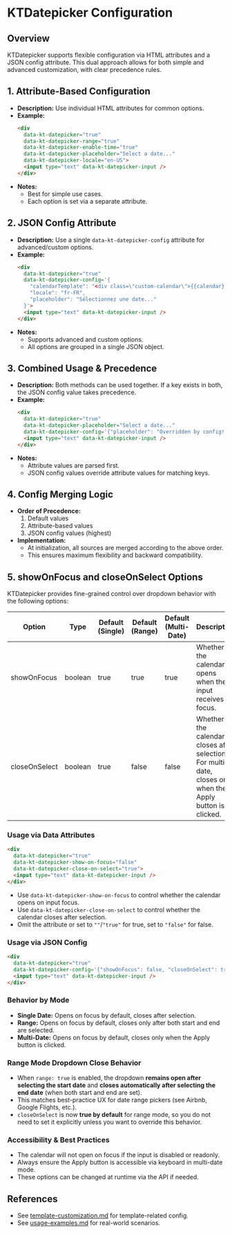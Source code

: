 # KTDatepicker Configuration

## Overview
KTDatepicker supports flexible configuration via HTML attributes and a JSON config attribute. This dual approach allows for both simple and advanced customization, with clear precedence rules.

## 1. Attribute-Based Configuration
- **Description:** Use individual HTML attributes for common options.
- **Example:**
  ```html
  <div
    data-kt-datepicker="true"
    data-kt-datepicker-range="true"
    data-kt-datepicker-enable-time="true"
    data-kt-datepicker-placeholder="Select a date..."
    data-kt-datepicker-locale="en-US">
    <input type="text" data-kt-datepicker-input />
  </div>
  ```
- **Notes:**
  - Best for simple use cases.
  - Each option is set via a separate attribute.

## 2. JSON Config Attribute
- **Description:** Use a single `data-kt-datepicker-config` attribute for advanced/custom options.
- **Example:**
  ```html
  <div
    data-kt-datepicker="true"
    data-kt-datepicker-config='{
      "calendarTemplate": "<div class=\"custom-calendar\">{{calendar}}</div>",
      "locale": "fr-FR",
      "placeholder": "Sélectionnez une date..."
    }'>
    <input type="text" data-kt-datepicker-input />
  </div>
  ```
- **Notes:**
  - Supports advanced and custom options.
  - All options are grouped in a single JSON object.

## 3. Combined Usage & Precedence
- **Description:** Both methods can be used together. If a key exists in both, the JSON config value takes precedence.
- **Example:**
  ```html
  <div
    data-kt-datepicker="true"
    data-kt-datepicker-placeholder="Select a date..."
    data-kt-datepicker-config='{"placeholder": "Overridden by config!"}'>
    <input type="text" data-kt-datepicker-input />
  </div>
  ```
- **Notes:**
  - Attribute values are parsed first.
  - JSON config values override attribute values for matching keys.

## 4. Config Merging Logic
- **Order of Precedence:**
  1. Default values
  2. Attribute-based values
  3. JSON config values (highest)
- **Implementation:**
  - At initialization, all sources are merged according to the above order.
  - This ensures maximum flexibility and backward compatibility.

## 5. showOnFocus and closeOnSelect Options

KTDatepicker provides fine-grained control over dropdown behavior with the following options:

| Option           | Type    | Default (Single) | Default (Range) | Default (Multi-Date) | Description |
|------------------|---------|------------------|-----------------|----------------------|-------------|
| showOnFocus      | boolean | true             | true            | true                 | Whether the calendar opens when the input receives focus. |
| closeOnSelect    | boolean | true             | false           | false                | Whether the calendar closes after selection. For multi-date, closes only when the Apply button is clicked. |

### Usage via Data Attributes

```html
<div
  data-kt-datepicker="true"
  data-kt-datepicker-show-on-focus="false"
  data-kt-datepicker-close-on-select="true">
  <input type="text" data-kt-datepicker-input />
</div>
```

- Use `data-kt-datepicker-show-on-focus` to control whether the calendar opens on input focus.
- Use `data-kt-datepicker-close-on-select` to control whether the calendar closes after selection.
- Omit the attribute or set to `""`/`"true"` for true, set to `"false"` for false.

### Usage via JSON Config

```html
<div
  data-kt-datepicker="true"
  data-kt-datepicker-config='{"showOnFocus": false, "closeOnSelect": true}'>
  <input type="text" data-kt-datepicker-input />
</div>
```

### Behavior by Mode
- **Single Date:** Opens on focus by default, closes after selection.
- **Range:** Opens on focus by default, closes only after both start and end are selected.
- **Multi-Date:** Opens on focus by default, closes only when the Apply button is clicked.

### Range Mode Dropdown Close Behavior

- When `range: true` is enabled, the dropdown **remains open after selecting the start date** and **closes automatically after selecting the end date** (when both start and end are set).
- This matches best-practice UX for date range pickers (see Airbnb, Google Flights, etc.).
- `closeOnSelect` is now **true by default** for range mode, so you do not need to set it explicitly unless you want to override this behavior.

### Accessibility & Best Practices
- The calendar will not open on focus if the input is disabled or readonly.
- Always ensure the Apply button is accessible via keyboard in multi-date mode.
- These options can be changed at runtime via the API if needed.

## References
- See [template-customization.md](./template-customization.md) for template-related config.
- See [usage-examples.md](./usage-examples.md) for real-world scenarios.